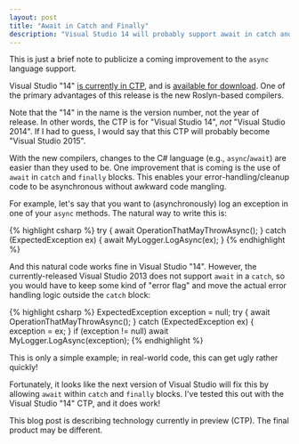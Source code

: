 ```yaml
---
layout: post
title: "Await in Catch and Finally"
description: "Visual Studio 14 will probably support await in catch and finally blocks."
---
```


This is just a brief note to publicize a coming improvement to the `async` language support.

Visual Studio "14" [is currently in CTP](http://blogs.msdn.com/b/somasegar/archive/2014/06/03/first-preview-of-visual-studio-quot-14-quot-available-now.aspx), and is [available for download](http://www.visualstudio.com/en-us/downloads/visual-studio-14-ctp-vs). One of the primary advantages of this release is the new Roslyn-based compilers.

<div class="alert alert-info" markdown="1">
<i class="fa fa-hand-o-right fa-2x pull-left"></i>

Note that the "14" in the name is the version number, not the year of release. In other words, the CTP is for "Visual Studio 14", _not_ "Visual Studio 2014". If I had to guess, I would say that this CTP will probably become "Visual Studio 2015".
</div>

With the new compilers, changes to the C# language (e.g., `async`/`await`) are easier than they used to be. One improvement that is coming is the use of `await` in `catch` and `finally` blocks. This enables your error-handling/cleanup code to be asynchronous without awkward code mangling.

For example, let's say that you want to (asynchronously) log an exception in one of your `async` methods. The natural way to write this is:

{% highlight csharp %}
try
{
  await OperationThatMayThrowAsync();
}
catch (ExpectedException ex)
{
  await MyLogger.LogAsync(ex);
}
{% endhighlight %}

And this natural code works fine in Visual Studio "14". However, the currently-released Visual Studio 2013 does not support `await` in a `catch`, so you would have to keep some kind of "error flag" and move the actual error handling logic outside the `catch` block:

{% highlight csharp %}
ExpectedException exception = null;
try
{
  await OperationThatMayThrowAsync();
}
catch (ExpectedException ex)
{
  exception = ex;
}
if (exception != null)
  await MyLogger.LogAsync(exception);
{% endhighlight %}

This is only a simple example; in real-world code, this can get ugly rather quickly!

Fortunately, it looks like the next version of Visual Studio will fix this by allowing `await` within `catch` and `finally` blocks. I've tested this out with the Visual Studio "14" CTP, and it does work!

<div class="alert alert-danger" markdown="1">
<i class="fa fa-exclamation-triangle fa-2x pull-left"></i>

This blog post is describing technology currently in preview (CTP). The final product may be different.
</div>
